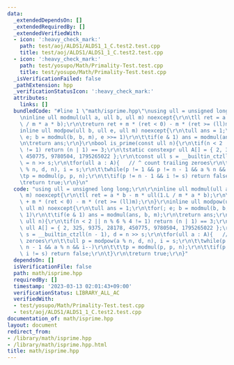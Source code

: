 ```yaml
---
data:
  _extendedDependsOn: []
  _extendedRequiredBy: []
  _extendedVerifiedWith:
  - icon: ':heavy_check_mark:'
    path: test/aoj/ALDS1/ALDS1_1_C.test2.test.cpp
    title: test/aoj/ALDS1/ALDS1_1_C.test2.test.cpp
  - icon: ':heavy_check_mark:'
    path: test/yosupo/Math/Primality-Test.test.cpp
    title: test/yosupo/Math/Primality-Test.test.cpp
  _isVerificationFailed: false
  _pathExtension: hpp
  _verificationStatusIcon: ':heavy_check_mark:'
  attributes:
    links: []
  bundledCode: "#line 1 \"math/isprime.hpp\"\nusing ull = unsigned long long;\r\n\r\
    \ninline ull modmul(ull a, ull b, ull m) noexcept{\r\n\tll ret = a * b - m * ull(1.L\
    \ / m * a * b);\r\n\treturn ret + m * (ret < 0) - m * (ret >= (ll)m);\r\n}\r\n\
    inline ull modpow(ull b, ull e, ull m) noexcept{\r\n\tull ans = 1;\r\n\tfor(;\
    \ e; b = modmul(b, b, m), e >>= 1)\r\n\t\tif(e & 1) ans = modmul(ans, b, m);\r\
    \n\treturn ans;\r\n}\r\nbool is_prime(const ull n){\r\n\tif(n < 2 || n % 6 % 4\
    \ != 1) return (n | 1) == 3;\r\n\tstatic constexpr ull A[] = { 2, 325, 9375, 28178,\
    \ 450775, 9780504, 1795265022 };\r\n\tconst ull s = __builtin_ctzll(n - 1), d\
    \ = n >> s;\r\n\tfor(ull a : A){   // ^ count trailing zeroes\r\n\t\tull p = modpow(a\
    \ % n, d, n), i = s;\r\n\t\twhile(p != 1 && p != n - 1 && a % n && i--)\r\n\t\t\
    \tp = modmul(p, p, n);\r\n\t\tif(p != n - 1 && i != s) return false;\r\n\t}\r\n\
    \treturn true;\r\n}\n"
  code: "using ull = unsigned long long;\r\n\r\ninline ull modmul(ull a, ull b, ull\
    \ m) noexcept{\r\n\tll ret = a * b - m * ull(1.L / m * a * b);\r\n\treturn ret\
    \ + m * (ret < 0) - m * (ret >= (ll)m);\r\n}\r\ninline ull modpow(ull b, ull e,\
    \ ull m) noexcept{\r\n\tull ans = 1;\r\n\tfor(; e; b = modmul(b, b, m), e >>=\
    \ 1)\r\n\t\tif(e & 1) ans = modmul(ans, b, m);\r\n\treturn ans;\r\n}\r\nbool is_prime(const\
    \ ull n){\r\n\tif(n < 2 || n % 6 % 4 != 1) return (n | 1) == 3;\r\n\tstatic constexpr\
    \ ull A[] = { 2, 325, 9375, 28178, 450775, 9780504, 1795265022 };\r\n\tconst ull\
    \ s = __builtin_ctzll(n - 1), d = n >> s;\r\n\tfor(ull a : A){   // ^ count trailing\
    \ zeroes\r\n\t\tull p = modpow(a % n, d, n), i = s;\r\n\t\twhile(p != 1 && p !=\
    \ n - 1 && a % n && i--)\r\n\t\t\tp = modmul(p, p, n);\r\n\t\tif(p != n - 1 &&\
    \ i != s) return false;\r\n\t}\r\n\treturn true;\r\n}"
  dependsOn: []
  isVerificationFile: false
  path: math/isprime.hpp
  requiredBy: []
  timestamp: '2023-03-13 02:01:43+09:00'
  verificationStatus: LIBRARY_ALL_AC
  verifiedWith:
  - test/yosupo/Math/Primality-Test.test.cpp
  - test/aoj/ALDS1/ALDS1_1_C.test2.test.cpp
documentation_of: math/isprime.hpp
layout: document
redirect_from:
- /library/math/isprime.hpp
- /library/math/isprime.hpp.html
title: math/isprime.hpp
---
```

